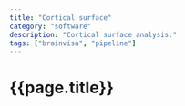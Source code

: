 ```yaml
---
title: "Cortical surface"
category: "software"
description: "Cortical surface analysis."
tags: ["brainvisa", "pipeline"]
---
```


# {{page.title}}